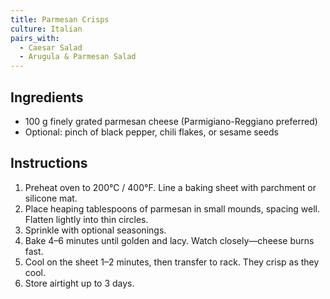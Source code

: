 ```yaml
---
title: Parmesan Crisps
culture: Italian
pairs_with:
  - Caesar Salad
  - Arugula & Parmesan Salad
---
```


## Ingredients
- 100 g finely grated parmesan cheese (Parmigiano-Reggiano preferred)
- Optional: pinch of black pepper, chili flakes, or sesame seeds

## Instructions
1. Preheat oven to 200°C / 400°F. Line a baking sheet with parchment or silicone mat.
2. Place heaping tablespoons of parmesan in small mounds, spacing well. Flatten lightly into thin circles.
3. Sprinkle with optional seasonings.
4. Bake 4–6 minutes until golden and lacy. Watch closely—cheese burns fast.
5. Cool on the sheet 1–2 minutes, then transfer to rack. They crisp as they cool.
6. Store airtight up to 3 days.
